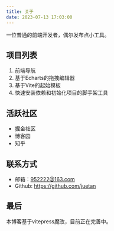 ```yaml
---
title: 关于
date: 2023-07-13 17:03:00
---
```


一位普通的前端开发者，偶尔发布点小工具。

## 项目列表

1. 前端导航
2. 基于Echarts的拖拽编辑器
3. 基于Vite的起始模板
4. 快速安装依赖和初始化项目的脚手架工具

## 活跃社区

- 掘金社区
- 博客园
- 知乎

## 联系方式

- 邮箱：952222@163.com
- Github: https://github.com/juetan

## 最后

本博客基于vitepress魔改，目前正在完善中。